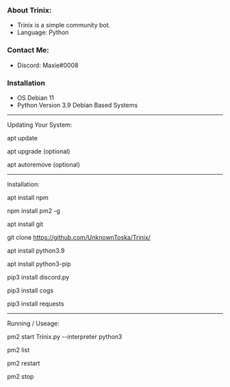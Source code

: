 ### About Trinix:
* Trinix is a simple community bot.
* Language: Python

### Contact Me:
* Discord: Maxie#0008

### Installation
- OS Debian 11
- Python Version 3.9
Debian Based Systems
_________________________
Updating Your System:

apt update

apt upgrade (optional)

apt autoremove (optional)

_________________________
Installation:

apt install npm

npm install pm2 -g

apt install git

git clone https://github.com/UnknownToska/Trinix/

apt install python3.9

apt install python3-pip

pip3 install discord.py

pip3 install cogs

pip3 install requests
_________________________
Running / Useage:

pm2 start Trinix.py --interpreter python3

pm2 list

pm2 restart <ID>
  
pm2 stop <ID> 
```

